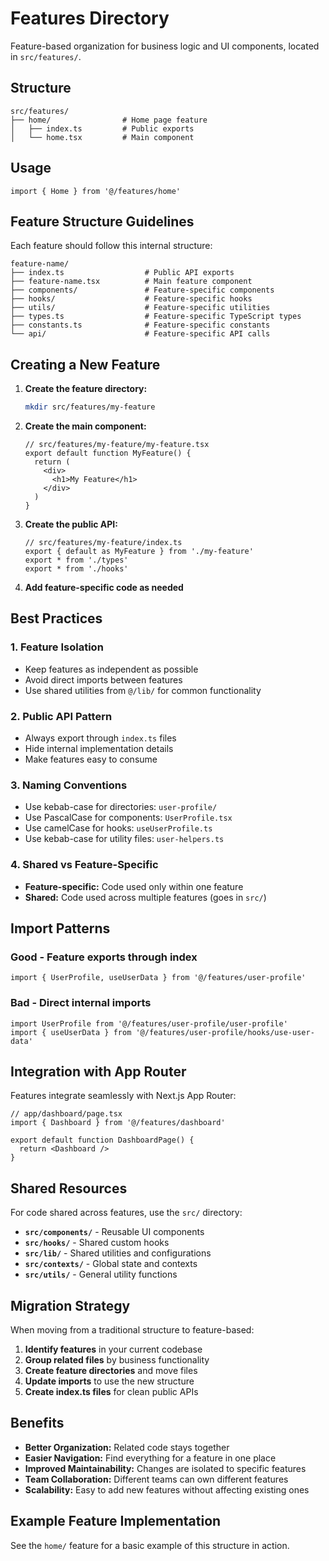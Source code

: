 # Features Directory

Feature-based organization for business logic and UI components, located in `src/features/`.

## Structure

```
src/features/
├── home/                # Home page feature
│   ├── index.ts         # Public exports
│   └── home.tsx         # Main component
```

## Usage

```tsx
import { Home } from '@/features/home'
```

## Feature Structure Guidelines

Each feature should follow this internal structure:

```
feature-name/
├── index.ts                  # Public API exports
├── feature-name.tsx          # Main feature component
├── components/               # Feature-specific components
├── hooks/                    # Feature-specific hooks
├── utils/                    # Feature-specific utilities
├── types.ts                  # Feature-specific TypeScript types
├── constants.ts              # Feature-specific constants
└── api/                      # Feature-specific API calls
```

## Creating a New Feature

1. **Create the feature directory:**

   ```bash
   mkdir src/features/my-feature
   ```

2. **Create the main component:**

   ```tsx
   // src/features/my-feature/my-feature.tsx
   export default function MyFeature() {
     return (
       <div>
         <h1>My Feature</h1>
       </div>
     )
   }
   ```

3. **Create the public API:**

   ```tsx
   // src/features/my-feature/index.ts
   export { default as MyFeature } from './my-feature'
   export * from './types'
   export * from './hooks'
   ```

4. **Add feature-specific code as needed**

## Best Practices

### 1. Feature Isolation

- Keep features as independent as possible
- Avoid direct imports between features
- Use shared utilities from `@/lib/` for common functionality

### 2. Public API Pattern

- Always export through `index.ts` files
- Hide internal implementation details
- Make features easy to consume

### 3. Naming Conventions

- Use kebab-case for directories: `user-profile/`
- Use PascalCase for components: `UserProfile.tsx`
- Use camelCase for hooks: `useUserProfile.ts`
- Use kebab-case for utility files: `user-helpers.ts`

### 4. Shared vs Feature-Specific

- **Feature-specific:** Code used only within one feature
- **Shared:** Code used across multiple features (goes in `src/`)

## Import Patterns

### Good - Feature exports through index

```tsx
import { UserProfile, useUserData } from '@/features/user-profile'
```

### Bad - Direct internal imports

```tsx
import UserProfile from '@/features/user-profile/user-profile'
import { useUserData } from '@/features/user-profile/hooks/use-user-data'
```

## Integration with App Router

Features integrate seamlessly with Next.js App Router:

```tsx
// app/dashboard/page.tsx
import { Dashboard } from '@/features/dashboard'

export default function DashboardPage() {
  return <Dashboard />
}
```

## Shared Resources

For code shared across features, use the `src/` directory:

- **`src/components/`** - Reusable UI components
- **`src/hooks/`** - Shared custom hooks
- **`src/lib/`** - Shared utilities and configurations
- **`src/contexts/`** - Global state and contexts
- **`src/utils/`** - General utility functions

## Migration Strategy

When moving from a traditional structure to feature-based:

1. **Identify features** in your current codebase
2. **Group related files** by business functionality
3. **Create feature directories** and move files
4. **Update imports** to use the new structure
5. **Create index.ts files** for clean public APIs

## Benefits

- **Better Organization:** Related code stays together
- **Easier Navigation:** Find everything for a feature in one place
- **Improved Maintainability:** Changes are isolated to specific features
- **Team Collaboration:** Different teams can own different features
- **Scalability:** Easy to add new features without affecting existing ones

## Example Feature Implementation

See the `home/` feature for a basic example of this structure in action.
